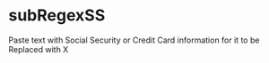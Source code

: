 # subRegexSS
Paste text with Social Security or Credit Card information for it to be Replaced with X
